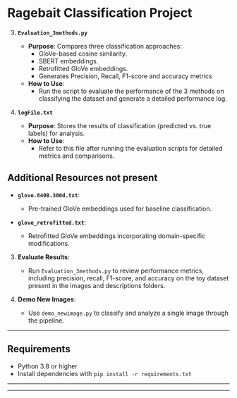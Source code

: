 # Ragebait Classification Project
3. **`Evaluation_3methods.py`**
   - **Purpose**: Compares three classification approaches:
     - GloVe-based cosine similarity.
     - SBERT embeddings.
     - Retrofitted GloVe embeddings.
     - Generates Precision, Recall, F1-score and accuracy metrics
   - **How to Use**:
     - Run the script to evaluate the performance of the 3 methods on classifying the dataset and generate a detailed performance log.

4. **`logFile.txt`**
   - **Purpose**: Stores the results of classification (predicted vs. true labels) for analysis.
   - **How to Use**:
     - Refer to this file after running the evaluation scripts for detailed metrics and comparisons.

## Additional Resources not present

- **`glove.840B.300d.txt`**:
  - Pre-trained GloVe embeddings used for baseline classification.

- **`glove_retrofitted.txt`**:
  - Retrofitted GloVe embeddings incorporating domain-specific modifications.

3. **Evaluate Results**:
   - Run `Evaluation_3methods.py` to review performance metrics, including precision, recall, F1-score, and accuracy on the toy dataset present in the images and descriptions folders.

4. **Demo New Images**:
   - Use `demo_newimage.py` to classify and analyze a single image through the pipeline.

---

## Requirements

- Python 3.8 or higher
- Install dependencies with `pip install -r requirements.txt`

---


---
